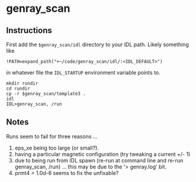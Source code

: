 # genray_scan
## Instructions
First add the `$genray_scan/idl` directory to your IDL path. Likely something like

```
!PATH=expand_path("+~/code/genray_scan/idl/:<IDL_DEFAULT>")
```
in whatever file the `IDL_STARTUP` environment variable points to.

```
mkdir rundir
cd rundir
cp -r $genray_scan/template3 .
idl
IDL>genray_scan, /run
```

## Notes
Runs seem to fail for three reasons ...

1. eps_xe being too large (or small?).
2. having a particular magnetic configuration (try tweaking a current +/- 1)
3. due to being run from IDL spawn (re-run at command line and re-run genray_scan, /run) ... this may be due to the '> genray.log' bit.
4. prmt4 = 1.0d-6 seems to fix the unfixable?

